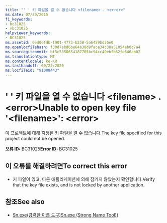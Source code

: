 ```yaml
---
title: "' ' 키 파일을 열 수 없습니다 <filename> . <error>"
ms.date: 07/20/2015
f1_keywords:
- bc31025
- vbc31025
helpviewer_keywords:
- BC31025
ms.assetid: 0ed0efdb-f901-4773-b258-5a6459bd36e0
ms.openlocfilehash: f30d7ebd6be64a38d9face34c38a51054eb8c7a4
ms.sourcegitcommit: bf5c5850654187705bc94cc40ebfb62fe346ab02
ms.translationtype: MT
ms.contentlocale: ko-KR
ms.lasthandoff: 09/23/2020
ms.locfileid: "91088443"
---
```

# <a name="unable-to-open-key-file-filename-error"></a><span data-ttu-id="08993-102">' ' 키 파일을 열 수 없습니다 \<filename> . \<error></span><span class="sxs-lookup"><span data-stu-id="08993-102">Unable to open key file '\<filename>': \<error></span></span>

<span data-ttu-id="08993-103">이 프로젝트에 대해 지정된 키 파일을 열 수 없습니다.</span><span class="sxs-lookup"><span data-stu-id="08993-103">The key file specified for this project could not be opened.</span></span>  
  
 <span data-ttu-id="08993-104">**오류 ID:** BC31025</span><span class="sxs-lookup"><span data-stu-id="08993-104">**Error ID:** BC31025</span></span>  
  
## <a name="to-correct-this-error"></a><span data-ttu-id="08993-105">이 오류를 해결하려면</span><span class="sxs-lookup"><span data-stu-id="08993-105">To correct this error</span></span>  
  
- <span data-ttu-id="08993-106">키 파일이 있고, 다른 애플리케이션에 의해 잠기지 않았는지 확인합니다.</span><span class="sxs-lookup"><span data-stu-id="08993-106">Verify that the key file exists, and is not locked by another application.</span></span>  
  
## <a name="see-also"></a><span data-ttu-id="08993-107">참조</span><span class="sxs-lookup"><span data-stu-id="08993-107">See also</span></span>

- <span data-ttu-id="08993-108">[Sn.exe(강력한 이름 도구)](../../framework/tools/sn-exe-strong-name-tool.md)</span><span class="sxs-lookup"><span data-stu-id="08993-108">[Sn.exe (Strong Name Tool)](../../framework/tools/sn-exe-strong-name-tool.md))</span></span>
